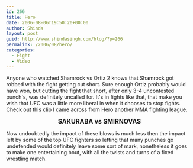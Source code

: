 ```yaml
---
id: 266
title: Hero
date: 2006-08-06T19:50:20+00:00
author: Shinda
layout: post
guid: http://www.shindasingh.com/blog/?p=266
permalink: /2006/08/hero/
categories:
  - Fight
  - Video
---
```

Anyone who watched Shamrock vs Ortiz 2 knows that Shamrock got robbed with the fight getting cut short. Sure enough Ortiz probably would have won, but cutting the fight that short, after only 3-4 uncontested punch's, was definitely uncalled for. It's in fights like that, that make you wish that UFC was a little more liberal in when it chooses to stop fights. Check out this clip I came across from Hero another MMA fighting league.

<p style="TEXT-ALIGN: center">
  <strong><span style="FONT-SIZE: 1.2em"><strong>SAKURABA vs SMIRNOVAS</strong></span></strong>
</p>

<p style="TEXT-ALIGN: center">
  <strong></strong>
</p>

<p style="TEXT-ALIGN: left">
  Now undoubtedly the impact of these blows is much less then the impact left by some of the top UFC fighters so letting that many punches go undefended would definitely leave some sort of mark, nonetheless it goes to make one entertaining bout, with all the twists and turns of a fixed wrestling match.
</p>